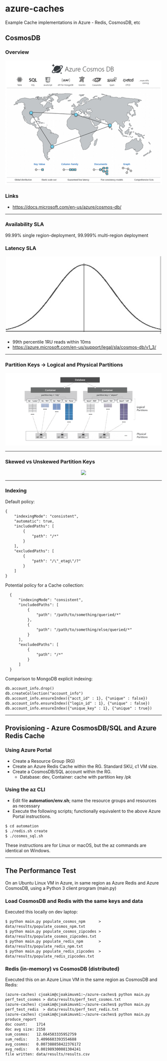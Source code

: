 # azure-caches

Example Cache implementations in Azure - Redis, CosmosDB, etc

## CosmosDB

### Overview 

<p align="center">
  <img src="img/azure-cosmos-db-gray.png">
</p>

### Links

- https://docs.microsoft.com/en-us/azure/cosmos-db/

---

### Availability SLA

99.99% single region-deployment, 99.999% multi-region deployment

### Latency SLA

<p align="center">
  <img width="500" height="250" src="img/bell-curve.jpg">
</p>

- 99th percentile 1RU reads within 10ms
- https://azure.microsoft.com/en-us/support/legal/sla/cosmos-db/v1_3/

---

### Partition Keys -> Logical and Physical Partitions

<p align="center">
  <img src="img/resource-partition.png">
</p>

---

### Skewed vs Unskewed Partition Keys

<p align="center">
  <img src="img/cosmosdbpartitions.png">
</p>

---

### Indexing

Default policy:
```
{
    "indexingMode": "consistent",
    "automatic": true,
    "includedPaths": [
        {
            "path": "/*"
        }
    ],
    "excludedPaths": [
        {
            "path": "/\"_etag\"/?"
        }
    ]
}
```

Potential policy for a Cache collection:
```
  {
      "indexingMode": "consistent",
      "includedPaths": [
          {
              "path": "/path/to/something/queried/*"
          },
          {
              "path": "/path/to/something/else/queried/*"
          }
      ],
      "excludedPaths": [
          {
              "path": "/*"
          }
      ]
  }
```

Comparison to MongoDB explicit indexing:
```
db.account_info.drop()
db.createCollection("account_info")
db.account_info.ensureIndex({"acct_id" : 1}, {"unique" : false})
db.account_info.ensureIndex({"login_id" : 1}, {"unique" : false})
db.account_info.ensureIndex({"unique_key" : 1}, {"unique" : true})
```

---

## Provisioning - Azure CosmosDB/SQL and Azure Redis Cache

### Using Azure Portal

- Create a Resource Group (RG)
- Create an Azure Redis Cache within the RG.  Standard SKU, c1 VM size.
- Create a CosmosDB/SQL account within the RG.
  - Database: dev, Container: cache with partition key /pk

### Using the az CLI

- Edit file **automation/env.sh**; name the resource groups and resources as necessary
- Execute the following scripts; functionally equivalent to the above Azure Portal instructions.
```
$ cd automation
$ ./redis.sh create
$ ./cosmos_sql.sh
```

These instructions are for Linux or macOS, but the az commands are identical on Windows.

---

## The Performance Test

On an Ubuntu Linux VM in Azure, in same region as Azure Redis and Azure CosmosDB, 
using a Python 3 client program (main.py)

### Load CosmosDB and Redis with the same keys and data

Executed this locally on dev laptop:

```
$ python main.py populate_cosmos_npm      > data/results/populate_cosmos_npm.txt
$ python main.py populate_cosmos_zipcodes > data/results/populate_cosmos_zipcodes.txt
$ python main.py populate_redis_npm       > data/results/populate_redis_npm.txt
$ python main.py populate_redis_zipcodes  > data/results/populate_redis_zipcodes.txt
```

### Redis (in-memory) vs CosmosDB (distributed)

Executed this on an Azure Linux VM in the same region as CosmosDB and Redis:

```
(azure-caches) cjoakim@cjoakimuvm1:~/azure-caches$ python main.py perf_test_cosmos > data/results/perf_test_cosmos.txt
(azure-caches) cjoakim@cjoakimuvm1:~/azure-caches$ python main.py perf_test_redis  > data/results/perf_test_redis.txt
(azure-caches) cjoakim@cjoakimuvm1:~/azure-caches$ python main.py produce_report
doc count:    1714
doc avg size: 2158
sum_cosmos:   12.664503335952759
sum_redis:    3.4096603393554688
avg_cosmos:   0.007388858422376172
avg_redis:    0.001989300081304241
file written: data/results/results.csv
```
